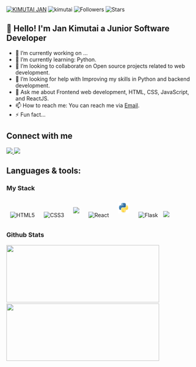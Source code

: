 
[![KIMUTAI JAN](https://img.shields.io/badge/JAN-KIMUTAI-<COLOR>.svg)](https://shields.io/) <img src="https://komarev.com/ghpvc/?username=jankimutai &label=Profile%20views&color=0e75b6&style=flat" alt="kimutai" /> ![Followers](https://img.shields.io/github/followers/jankimutai)  ![Stars](https://img.shields.io/github/stars/jankimutai?label=Profile%20Stars&logo=Profile%20stars&logoColor=g) 
## 👋 Hello! I'm Jan Kimutai a Junior Software Developer 
- 🔭 I’m currently working on ...
- 🌱 I’m currently learning: Python.
- 👯 I’m looking to collaborate on Open source projects related to web development.
- 🤔 I’m looking for help with Improving my skills in Python and backend development.
- 💬 Ask me about Frontend web development, HTML, CSS, JavaScript, and ReactJS.
- 📫 How to reach me: You can reach me via [Email](jankimutai1806@gmail.com).
- ⚡ Fun fact...

## Connect with me  
<div>
<a href="https://x.com/kim_singoei" target="_blank">
<img src="https://img.shields.io/badge/-000000?style=for-the-badge&logo=X&logoColor=white" />
</a>
<a href="https://www.linkedin.com/in/kimutai-jan-73bb26206/" target="_blank">
<img src="https://img.shields.io/badge/LinkedIn-0077B5?style=for-the-badge&logo=linkedin&logoColor=white" />
</a>
</div>  

## Languages & tools:
  ### My Stack 
  <div>  
    <img style="margin: 10px" src="https://img.shields.io/badge/HTML5-E34F26?style=for-the-badge&logo=html5&logoColor=white" alt="HTML5" height="30" />  
    <img style="margin: 10px" src="https://img.shields.io/badge/CSS3-1572B6?style=for-the-badge&logo=css3&logoColor=white" alt="CSS3" height="30" /> 
    <img style="margin: 10px" src = "https://img.shields.io/badge/Javascript-F0DB4F?style=for-the-badge&labelColor=black&logo=javascript&logoColor=F0DB4F">
    <img style="margin: 10px" src="https://img.shields.io/badge/-React-61DBFB?style=for-the-badge&labelColor=black&logo=react&logoColor=61DBFB" alt="React" height="30" />
    <img style="margin: 10px" src="https://raw.githubusercontent.com/devicons/devicon/master/icons/python/python-original.svg" alt="Python" height="30" />
    <img style="margin: 10px" src="https://img.shields.io/badge/flask-000000??style=for-the-badge&logo=flask&logoColor=white" alt="Flask" height="30" />
    <img src = "https://img.shields.io/badge/Git-F05032?style=for-the-badge&logo=git&logoColor=white"/>
   
  </div>
  
### Github Stats
  <a href="https://github.com/jankimutai/github-readme-stats">
  <img src="https://github-readme-stats.vercel.app/api?username=jankimutai&show_icons=true&theme=github_dark" width="400" height ="150" />
  <img src="https://github-readme-stats.vercel.app/api/top-langs/?username=jankimutai&layout=compact&theme=github_dark&border_color=ffffff&bg_color=0D1117&title_color=F85D7F&icon_color=F8D866"  width="400" height ="150"  /></a> 

  










